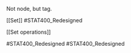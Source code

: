 Not node, but tag.

[[Set]]
#STAT400_Redesigned

[[Set operations]]


#STAT400_Redesigned
#STAT400_Redesigned